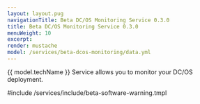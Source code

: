 ```yaml
---
layout: layout.pug
navigationTitle: Beta DC/OS Monitoring Service 0.3.0
title: Beta DC/OS Monitoring Service 0.3.0
menuWeight: 10
excerpt:
render: mustache
model: /services/beta-dcos-monitoring/data.yml
---
```


{{ model.techName }} Service allows you to monitor your DC/OS deployment.

#include /services/include/beta-software-warning.tmpl
